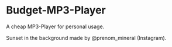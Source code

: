 # Budget-MP3-Player
 A cheap MP3-Player for personal usage.


 Sunset in the background made by @prenom_mineral (Instagram).
